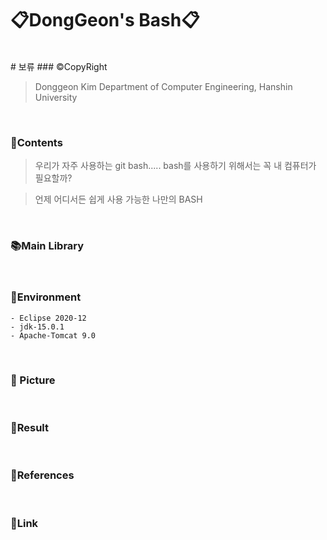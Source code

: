 # 📋DongGeon's Bash📋

<br>
# 보류
### ©CopyRight

> Donggeon Kim
> Department of Computer Engineering, Hanshin University

<br>

### 📒Contents
> 우리가 자주 사용하는 git bash.....
> bash를 사용하기 위해서는 꼭 내 컴퓨터가 필요할까?

> 언제 어디서든 쉽게 사용 가능한 나만의 BASH

<br>

### 📚Main Library

<br>

### 🔧Environment
    - Eclipse 2020-12
    - jdk-15.0.1
    - Apache-Tomcat 9.0

<br>

### 📸 Picture

<br>

### 🤟Result

<br>

### 📖References

<br>

### 🔗Link
